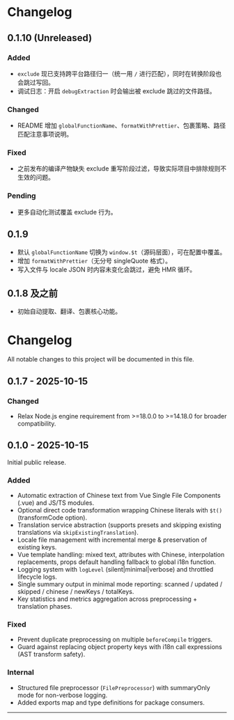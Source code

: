 # Changelog

## 0.1.10 (Unreleased)
### Added
- `exclude` 现已支持跨平台路径归一（统一用 `/` 进行匹配），同时在转换阶段也会跳过写回。
- 调试日志：开启 `debugExtraction` 时会输出被 exclude 跳过的文件路径。

### Changed
- README 增加 `globalFunctionName`、`formatWithPrettier`、包裹策略、路径匹配注意事项说明。

### Fixed
- 之前发布的编译产物缺失 exclude 重写阶段过滤，导致实际项目中排除规则不生效的问题。

### Pending
- 更多自动化测试覆盖 exclude 行为。

## 0.1.9
- 默认 `globalFunctionName` 切换为 `window.$t`（源码层面），可在配置中覆盖。
- 增加 `formatWithPrettier`（无分号 singleQuote 格式）。
- 写入文件与 locale JSON 时内容未变化会跳过，避免 HMR 循环。

## 0.1.8 及之前
- 初始自动提取、翻译、包裹核心功能。
# Changelog

All notable changes to this project will be documented in this file.

## 0.1.7 - 2025-10-15

### Changed
- Relax Node.js engine requirement from >=18.0.0 to >=14.18.0 for broader compatibility.


## 0.1.0 - 2025-10-15

Initial public release.

### Added
- Automatic extraction of Chinese text from Vue Single File Components (.vue) and JS/TS modules.
- Optional direct code transformation wrapping Chinese literals with `$t()` (transformCode option).
- Translation service abstraction (supports presets and skipping existing translations via `skipExistingTranslation`).
- Locale file management with incremental merge & preservation of existing keys.
- Vue template handling: mixed text, attributes with Chinese, interpolation replacements, props default handling fallback to global i18n function.
- Logging system with `logLevel` (silent|minimal|verbose) and throttled lifecycle logs.
- Single summary output in minimal mode reporting: scanned / updated / skipped / chinese / newKeys / totalKeys.
- Key statistics and metrics aggregation across preprocessing + translation phases.

### Fixed
- Prevent duplicate preprocessing on multiple `beforeCompile` triggers.
- Guard against replacing object property keys with i18n call expressions (AST transform safety).

### Internal
- Structured file preprocessor (`FilePreprocessor`) with summaryOnly mode for non-verbose logging.
- Added exports map and type definitions for package consumers.

---

